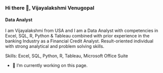 ### Hi there 👋, Vijayalakshmi Venugopal
#### Data Analyst 
I am Vijayalakshmi from USA and I am a Data Analyst with competencies in Excel, SQL, R, Python & Tableau combined with prior experience in the banking Industry as a Financial Credit Analyst. Result-oriented individual with strong analytical and problem solving skills.

Skills: Excel, SQL, Python, R, Tableau, Microsoft Office Suite

- 🔭 I’m currently working on this page. 
